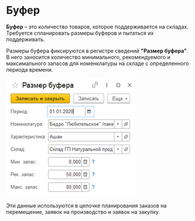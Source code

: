 # Буфер

**Буфер** – это количество товаров, которое поддерживается на складах. Требуется спланировать размеры буферов и пытаться их поддерживать.

Размеры буфера фиксируются в регистре сведений **"Размер буфера"**. В него заносится количество минимального, рекомендуемого и максимального запасов для номенклатуры на складе с определенного периода времени.

[![1][1]][1]

Эти данные используются в цепочке планирования заказов на перемещение, заявок на производство и заявок на закупку.

[1]: Buffer.assets/1.png
